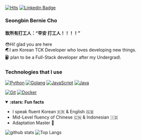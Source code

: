 [![Hits](https://hits.seeyoufarm.com/api/count/incr/badge.svg?url=https%3A%2F%2Fgithub.com%2FChobobDev)](https://github.com/ChobobDev)
[![Linkedin Badge](https://img.shields.io/badge/-LinkedIn-blue?style=flat-square&logo=Linkedin&logoColor=white&link=https://www.linkedin.com/in/seongbin-cho-120641170/)](https://www.linkedin.com/in/seongbin-cho-120641170/)
### Seongbin Bernie Cho
#### 致所有打工人：“早安 打工人！！！！”

:flushed:Hi! glad you are here\
:earth_asia:I am Korean TCK Developer who loves developing new things.\
:desktop_computer:I plan to be a Full-Stack developer after my Undergrad\



### Technologies that I use
[![Python](https://img.shields.io/badge/-Python-3776AB?style=flat-square&logo=python&logoColor=ffffff)](https://www.python.org/)
[![Golang](https://img.shields.io/badge/-Golang-00ADD8?style=flat-square&logo=go&logoColor=ffffff)](https://golang.org/)
[![JavaScript](https://img.shields.io/badge/-JavaScript-%23F7DF1C?style=flat-square&logo=javascript&logoColor=000000&labelColor=%23F7DF1C&color=%23FFCE5A)](https://www.javascript.com/)
[![Java](https://img.shields.io/badge/-Java-ff7f00?style=flat-square&logo=java&logoColor=ffffff)](https://www.java.com/en/)

[![Git](https://img.shields.io/badge/-Git-%23F05032?style=flat-square&logo=git&logoColor=%23ffffff)](https://git-scm.com/)
[![Docker](https://img.shields.io/badge/-Docker-2496ED?style=flat-square&logo=docker&logoColor=ffffff)](https://www.docker.com/)

<details open>
<summary><strong>:stars: Fun facts</strong></summary>
   
   - I speak fluent Korean :kr: & English :gb:
   - Mid-Level fluency of Chinese :cn: & Indonesian :indonesia:
   - Adaptation Master :100:
</details>




![github stats](https://github-readme-stats.vercel.app/api?username=chobobdev&show_icons=true)
![Top Langs](https://github-readme-stats.vercel.app/api/top-langs/?username=chobobdev&layout=compact)
